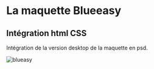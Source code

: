 # La maquette Blueeasy

## Intégration html CSS

Intégration de la version desktop de la maquette en psd.

![blueasy](https://i.imgur.com/5T11QzQ.png)
